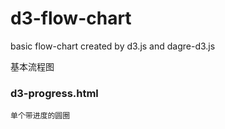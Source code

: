 # d3-flow-chart
basic flow-chart created by d3.js and dagre-d3.js

基本流程图

### d3-progress.html
    单个带进度的圆圈
